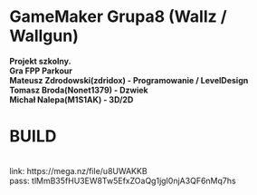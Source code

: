 # GameMaker Grupa8 (Wallz / Wallgun) </br>
**Projekt szkolny. </br>
Gra FPP Parkour </br>
Mateusz Zdrodowski(zdridox) - Programowanie / LevelDesign </br>
Tomasz Broda(Nonet1379) - Dzwiek </br>
Michał Nalepa(M1S1AK) - 3D/2D** </br>
<h1> BUILD </h1> </br>
 link: https://mega.nz/file/u8UWAKKB </br>
 pass: tlMmB35fHU3EW8Tw5EfxZOaQg1jgI0njA3QF6nMq7hs
